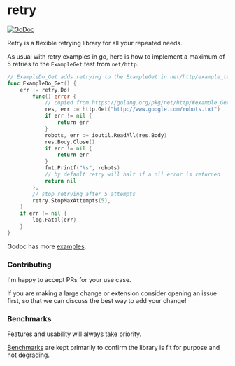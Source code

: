 # retry
[![GoDoc][godoc image]][godoc]


Retry is a flexible retrying library for all your repeated needs.

As usual with retry examples in go, here is how to implement a maximum of 5
retries to the `ExampleGet` test from `net/http`.
```go
// ExampleDo_Get adds retrying to the ExampleGet in net/http/example_test.go
func ExampleDo_Get() {
	err := retry.Do(
		func() error {
			// copied from https://golang.org/pkg/net/http/#example_Get
			res, err := http.Get("http://www.google.com/robots.txt")
			if err != nil {
				return err
			}
            robots, err := ioutil.ReadAll(res.Body)
			res.Body.Close()
			if err != nil {
				return err
			}
			fmt.Printf("%s", robots)
			// by default retry will halt if a nil error is returned
			return nil
		},
		// stop retrying after 5 attempts
		retry.StopMaxAttempts(5),
	)
	if err != nil {
		log.Fatal(err)
	}
}
```
Godoc has more [examples].

### Contributing
I'm happy to accept PRs for your use case.

If you are making a large change or extension consider opening an issue
first, so that we can discuss the best way to add your change!

### Benchmarks
Features and usability will always take priority.

[Benchmarks] are kept primarily to confirm the library is fit for purpose
and not degrading.

[godoc]: https://godoc.org/github.com/Brian-Williams/retry
[godoc image]: https://godoc.org/github.com/Brian-Williams/retry?status.png
[examples]: https://godoc.org/github.com/Brian-Williams/retry#pkg-examples
[Benchmarks]: https://brian-williams.github.io/retry/dev/bench/

